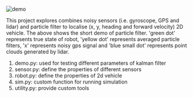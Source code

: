 
![demo](https://github.com/ryanyu512/robot_localisation/assets/19774686/cb045409-3801-48be-b2f7-ec26a4749085)

This project explores combines noisy sensors (i.e. gyroscope, GPS and lidar) and particle filter to localise (x, y, heading and forward velocity) 2D vehicle. The above shows the short demo of particle filter. 'green dot' represents true state of robot, 'yellow dot' represents averaged particle filters, 'x' represents noisy gps signal and 'blue small dot' represents point clouds generated by lidar. 

1. demo.py: used for testing different parameters of kalman filter
2. sensor.py: define the properties of different sensors
3. robot.py: define the properties of 2d vehicle
4. sim.py: custom function for running simulation
5. utility.py: provide custom tools
